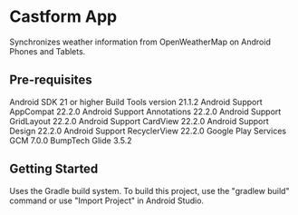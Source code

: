 Castform App
===================================

Synchronizes weather information from OpenWeatherMap on Android Phones and Tablets.

Pre-requisites
--------------
Android SDK 21 or higher
Build Tools version 21.1.2
Android Support AppCompat 22.2.0
Android Support Annotations 22.2.0
Android Support GridLayout 22.2.0
Android Support CardView 22.2.0
Android Support Design 22.2.0
Android Support RecyclerView 22.2.0
Google Play Services GCM 7.0.0
BumpTech Glide 3.5.2


Getting Started
---------------
Uses the Gradle build system.  To build this project, use the
"gradlew build" command or use "Import Project" in Android Studio.
